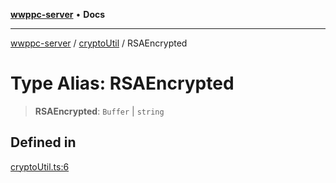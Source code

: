[**wwppc-server**](../../README.md) • **Docs**

***

[wwppc-server](../../modules.md) / [cryptoUtil](../README.md) / RSAEncrypted

# Type Alias: RSAEncrypted

> **RSAEncrypted**: `Buffer` \| `string`

## Defined in

[cryptoUtil.ts:6](https://github.com/WWPPC/WWPPC-server/blob/64a61903b5a0f4aa306afe641a1ba5b173736b1a/src/cryptoUtil.ts#L6)
